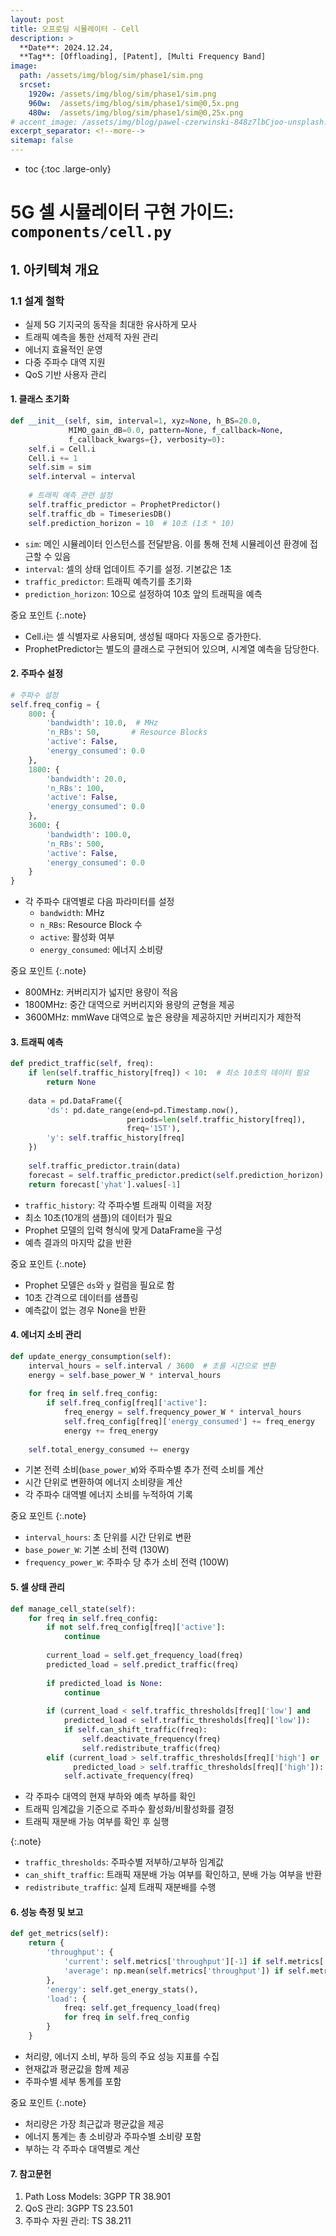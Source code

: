 ```yaml
---
layout: post
title: 오프로딩 시뮬레이터 - Cell 
description: >
  **Date**: 2024.12.24, 
  **Tag**: [Offloading], [Patent], [Multi Frequency Band]
image: 
  path: /assets/img/blog/sim/phase1/sim.png
  srcset: 
    1920w: /assets/img/blog/sim/phase1/sim.png
    960w:  /assets/img/blog/sim/phase1/sim@0,5x.png
    480w:  /assets/img/blog/sim/phase1/sim@0,25x.png
# accent_image: /assets/img/blog/pawel-czerwinski-848z7lbCjoo-unsplash.jpg
excerpt_separator: <!--more-->
sitemap: false
---
```


<!--more-->

* toc
{:toc .large-only}

# 5G 셀 시뮬레이터 구현 가이드: `components/cell.py`

## 1. 아키텍쳐 개요

### 1.1 설계 철학
- 실제 5G 기지국의 동작을 최대한 유사하게 모사
- 트래픽 예측을 통한 선제적 자원 관리
- 에너지 효율적인 운영
- 다중 주파수 대역 지원
- QoS 기반 사용자 관리

#### 1. 클래스 초기화

```python
def __init__(self, sim, interval=1, xyz=None, h_BS=20.0, 
             MIMO_gain_dB=0.0, pattern=None, f_callback=None, 
             f_callback_kwargs={}, verbosity=0):
    self.i = Cell.i
    Cell.i += 1
    self.sim = sim
    self.interval = interval
    
    # 트래픽 예측 관련 설정
    self.traffic_predictor = ProphetPredictor()
    self.traffic_db = TimeseriesDB()
    self.prediction_horizon = 10  # 10초 (1초 * 10)
```

- `sim`: 메인 시뮬레이터 인스턴스를 전달받음. 이를 통해 전체 시뮬레이션 환경에 접근할 수 있음
- `interval`: 셀의 상태 업데이트 주기를 설정. 기본값은 1초
- `traffic_predictor`: 트래픽 예측기를 초기화
- `prediction_horizon`: 10으로 설정하여 10초 앞의 트래픽을 예측

중요 포인트
{:.note}
- Cell.i는 셀 식별자로 사용되며, 생성될 때마다 자동으로 증가한다.
- ProphetPredictor는 별도의 클래스로 구현되어 있으며, 시계열 예측을 담당한다.


#### 2. 주파수 설정
``` python
# 주파수 설정
self.freq_config = {
    800: {
        'bandwidth': 10.0,  # MHz
        'n_RBs': 50,       # Resource Blocks
        'active': False,
        'energy_consumed': 0.0
    },
    1800: {
        'bandwidth': 20.0,
        'n_RBs': 100,
        'active': False,
        'energy_consumed': 0.0
    },
    3600: {
        'bandwidth': 100.0,
        'n_RBs': 500,
        'active': False,
        'energy_consumed': 0.0
    }
}
```

- 각 주파수 대역별로 다음 파라미터를 설정
  - `bandwidth`: MHz
  - `n_RBs`: Resource Block 수
  - `active`: 활성화 여부
  - `energy_consumed`: 에너지 소비량
  
중요 포인트
{:.note}
- 800MHz: 커버리지가 넓지만 용량이 적음
- 1800MHz: 중간 대역으로 커버리지와 용량의 균형을 제공
- 3600MHz: mmWave 대역으로 높은 용량을 제공하지만 커버리지가 제한적


#### 3. 트래픽 예측
``` python
def predict_traffic(self, freq):
    if len(self.traffic_history[freq]) < 10:  # 최소 10초의 데이터 필요
        return None
        
    data = pd.DataFrame({
        'ds': pd.date_range(end=pd.Timestamp.now(), 
                          periods=len(self.traffic_history[freq]), 
                          freq='15T'),
        'y': self.traffic_history[freq]
    })
    
    self.traffic_predictor.train(data)
    forecast = self.traffic_predictor.predict(self.prediction_horizon)
    return forecast['yhat'].values[-1]
```

- `traffic_history`: 각 주파수별 트래픽 이력을 저장
- 최소 10초(10개의 샘플)의 데이터가 필요
- Prophet 모델의 입력 형식에 맞게 DataFrame을 구성
- 예측 결과의 마지막 값을 반환

중요 포인트
{:.note}
- Prophet 모델은 `ds`와 `y` 컬럼을 필요로 함
- 10초 간격으로 데이터를 샘플링
- 예측값이 없는 경우 None을 반환

#### 4. 에너지 소비 관리

``` python
def update_energy_consumption(self):
    interval_hours = self.interval / 3600  # 초를 시간으로 변환
    energy = self.base_power_W * interval_hours
    
    for freq in self.freq_config:
        if self.freq_config[freq]['active']:
            freq_energy = self.frequency_power_W * interval_hours
            self.freq_config[freq]['energy_consumed'] += freq_energy
            energy += freq_energy
            
    self.total_energy_consumed += energy
```
- 기본 전력 소비(`base_power_W`)와 주파수별 추가 전력 소비를 계산
- 시간 단위로 변환하여 에너지 소비량을 계산
- 각 주파수 대역별 에너지 소비를 누적하여 기록

중요 포인트
{:.note}
- `interval_hours`: 초 단위를 시간 단위로 변환
- `base_power_W`: 기본 소비 전력 (130W)
- `frequency_power_W`: 주파수 당 추가 소비 전력 (100W)


#### 5. 셀 상태 관리

``` python
def manage_cell_state(self):
    for freq in self.freq_config:
        if not self.freq_config[freq]['active']:
            continue
            
        current_load = self.get_frequency_load(freq)
        predicted_load = self.predict_traffic(freq)
        
        if predicted_load is None:
            continue
            
        if (current_load < self.traffic_thresholds[freq]['low'] and 
            predicted_load < self.traffic_thresholds[freq]['low']):
            if self.can_shift_traffic(freq):
                self.deactivate_frequency(freq)
                self.redistribute_traffic(freq)
        elif (current_load > self.traffic_thresholds[freq]['high'] or 
              predicted_load > self.traffic_thresholds[freq]['high']):
            self.activate_frequency(freq)
```

- 각 주파수 대역의 현재 부하와 예측 부하를 확인
- 트래픽 임계값을 기준으로 주파수 활성화/비활성화를 결정
- 트래픽 재분배 가능 여부를 확인 후 실행

{:.note}
- `traffic_thresholds`: 주파수별 저부하/고부하 임계값
- `can_shift_traffic`: 트래픽 재분배 가능 여부를 확인하고, 분배 가능 여부을 반환
- `redistribute_traffic`: 실제 트래픽 재분배를 수행

#### 6. 성능 측정 및 보고

``` python
def get_metrics(self):
    return {
        'throughput': {
            'current': self.metrics['throughput'][-1] if self.metrics['throughput'] else 0,
            'average': np.mean(self.metrics['throughput']) if self.metrics['throughput'] else 0
        },
        'energy': self.get_energy_stats(),
        'load': {
            freq: self.get_frequency_load(freq)
            for freq in self.freq_config
        }
    }
```

- 처리량, 에너지 소비, 부하 등의 주요 성능 지표를 수집
- 현재값과 평균값을 함께 제공
- 주파수별 세부 통계를 포함

중요 포인트
{:.note}
- 처리량은 가장 최근값과 평균값을 제공
- 에너지 통계는 총 소비량과 주파수별 소비량 포함
- 부하는 각 주파수 대역별로 계산


#### 7. 참고문헌
1. Path Loss Models: 3GPP TR 38.901
2. QoS 관리: 3GPP TS 23.501
3. 주파수 자원 관리: TS 38.211